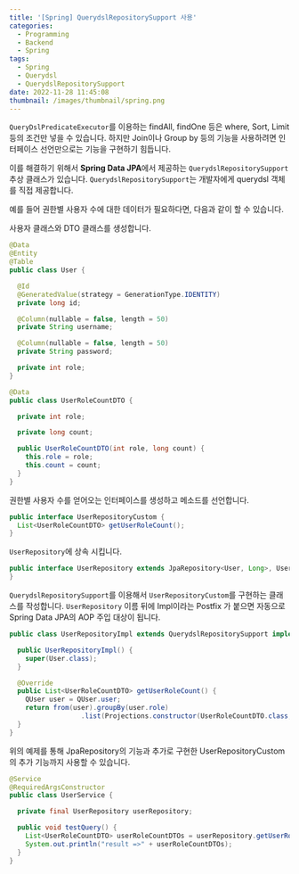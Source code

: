 ```yaml
---
title: '[Spring] QuerydslRepositorySupport 사용'
categories:
  - Programming
  - Backend
  - Spring
tags:
  - Spring
  - Querydsl
  - QuerydslRepositorySupport
date: 2022-11-28 11:45:08
thumbnail: /images/thumbnail/spring.png
---
```


`QueryDslPredicateExecutor`를 이용하는 findAll, findOne 등은 where, Sort, Limit 등의 조건만 넣을 수 있습니다. 하지만 Join이나 Group by 등의 기능을 사용하려면 인터페이스 선언만으로는 기능을 구현하기 힘듭니다.

이를 해결하기 위해서 **Spring Data JPA**에서 제공하는 `QuerydslRepositorySupport` 추상 클래스가 있습니다. `QuerydslRepositorySupport`는 개발자에게 querydsl 객체를 직접 제공합니다.

예를 들어 권한별 사용자 수에 대한 데이터가 필요하다면, 다음과 같이 할 수 있습니다.

사용자 클래스와 DTO 클래스를 생성합니다.

```java
@Data
@Entity
@Table
public class User {

  @Id
  @GeneratedValue(strategy = GenerationType.IDENTITY)
  private long id;

  @Column(nullable = false, length = 50)
  private String username;

  @Column(nullable = false, length = 50)
  private String password;

  private int role;
}
```

```java
@Data
public class UserRoleCountDTO {

  private int role;

  private long count;

  public UserRoleCountDTO(int role, long count) {
    this.role = role;
    this.count = count;
  }
}
```

권한별 사용자 수를 얻어오는 인터페이스를 생성하고 메소드를 선언합니다.

```java
public interface UserRepositoryCustom {
  List<UserRoleCountDTO> getUserRoleCount();
}
```

`UserRepository`에 상속 시킵니다.

```java
public interface UserRepository extends JpaRepository<User, Long>, UserRepositoryCustom {
}
```

`QuerydslRepositorySupport`를 이용해서 `UserRepositoryCustom`를 구현하는 클래스를 작성합니다.
`UserRepository` 이름 뒤에 Impl이라는 Postfix 가 붙으면 자동으로 Spring Data JPA의 AOP 주입 대상이 됩니다.

```java
public class UserRepositoryImpl extends QuerydslRepositorySupport implements UserRepositoryCustom {

  public UserRepositoryImpl() {
    super(User.class);
  }

  @Override
  public List<UserRoleCountDTO> getUserRoleCount() {
    QUser user = QUser.user;
    return from(user).groupBy(user.role)
                  .list(Projections.constructor(UserRoleCountDTO.class, user.role, user.role.sum));
  }
}
```

위의 예제를 통해 JpaRepository의 기능과 추가로 구현한 UserRepositoryCustom의 추가 기능까지 사용할 수 있습니다.

```java
@Service
@RequiredArgsConstructor
public class UserService {

  private final UserRepository userRepository;

  public void testQuery() {
    List<UserRoleCountDTO> userRoleCountDTOs = userRepository.getUserRoleCount();
    System.out.println("result =>" + userRoleCountDTOs);
  }
}
```
